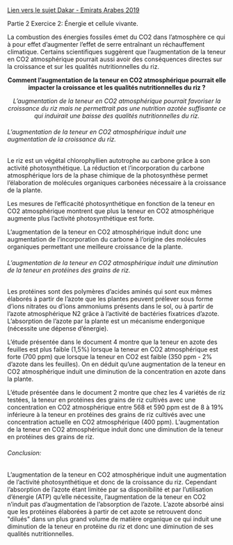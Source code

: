[Lien vers le sujet Dakar - Emirats Arabes 2019](http://svt.ac-besancon.fr/bac-s-2019-emirats-arabes-unis/)

Partie 2 Exercice 2: Énergie et cellule vivante.

La combustion des énergies fossiles émet du CO2 dans l’atmosphère ce qui à pour effet d’augmenter l’effet de serre entraînant un réchauffement climatique. Certains scientifiques suggèrent que l’augmentation de la teneur en CO2 atmosphérique pourrait aussi avoir des conséquences directes sur la croissance et sur les qualités nutritionnelles du riz.

**<p align=center>Comment l’augmentation de la teneur en CO2 atmosphérique pourrait elle impacter la croissance et les qualités nutritionnelles du riz ?</p>**
 
*<p align=center>L’augmentation de la teneur en CO2 atmosphérique pourrait favoriser la croissance du riz mais ne permettrait pas une nutrition azotée suffisante ce qui induirait une baisse des qualités nutritionnelles du riz.</p>*
 
###### L’augmentation de la teneur en CO2 atmosphérique induit une augmentation de la croissance du riz.

Le riz est un végétal chlorophyllien autotrophe au carbone grâce à son activité photosynthétique. La réduction et l’incorporation du carbone atmosphérique lors de la phase chimique de la photosynthèse permet l’élaboration de molécules organiques carbonées nécessaire à la croissance de la plante.

Les mesures de l’efficacité photosynthétique en fonction de la teneur en CO2 atmosphérique montrent que plus la teneur en CO2 atmosphérique augmente plus l’activité photosynthétique est forte.

L’augmentation de la teneur en CO2 atmosphérique induit donc une augmentation de l’incorporation du carbone à l’origine des molécules organiques permettant une meilleure croissance de la plante.

###### L’augmentation de la teneur en CO2 atmosphérique induit une diminution de la teneur en protéines des grains de riz.

Les protéines sont des polymères d’acides aminés qui sont eux mêmes élaborés à partir de l’azote que les plantes peuvent prélever sous forme d’ions nitrates ou d’ions ammoniums présents dans le sol, ou à partir de l’azote atmosphérique N2 grâce à l’activité de bactéries fixatrices d’azote. L’absorption de l’azote par la plante est un mécanisme endergonique (nécessite une dépense d’énergie). 

L’étude présentée dans le document 4 montre que la teneur en azote des feuilles est plus faible (1,5%) lorsque la teneur en CO2 atmosphérique est forte (700 ppm) que lorsque la teneur en CO2 est faible (350 ppm - 2% d’azote dans les feuilles). On en déduit qu’une augmentation de la teneur en CO2 atmosphérique induit une diminution de la concentration en azote dans la plante.

L’étude présentée dans le document 2 montre que chez les 4 variétés de riz testées, la teneur en protéines des grains de riz cultivés avec une concentration en CO2 atmosphérique entre 568 et 590 ppm est de 8 à 19% inférieure à la teneur en protéines des grains de riz cultivés avec une concentration actuelle en CO2 atmosphérique (400 ppm). L’augmentation de la teneur en CO2 atmosphérique induit donc une diminution de la teneur en protéines des grains de riz.

###### Conclusion:

L’augmentation de la teneur en CO2 atmosphérique induit une augmentation de l’activité photosynthétique et donc de la croissance du riz. Cependant l’absorption de l’azote étant limitée par sa disponibilité et par l’utilisation d’énergie (ATP) qu’elle nécessite, l’augmentation de la teneur en CO2 n’induit pas d’augmentation de l’absorption de l’azote. L’azote absorbé ainsi que les protéines élaborées à partir de cet azote se retrouvent donc "dilués" dans un plus grand volume de matière organique ce qui induit une diminution de la teneur en protéine du riz et donc une diminution de ses qualités nutritionnelles.
